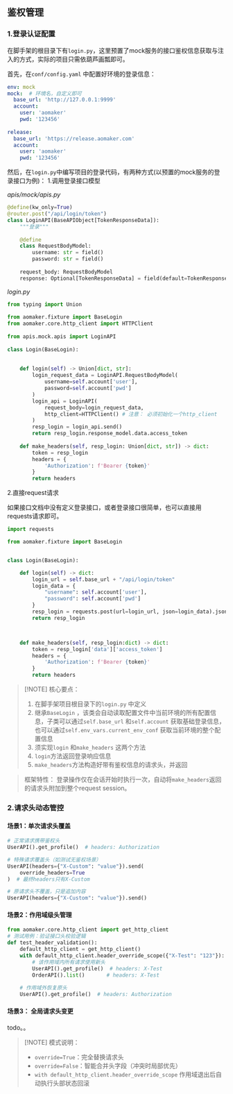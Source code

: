 ## 鉴权管理

### 1.登录认证配置
在脚手架的根目录下有`login.py`，这里预置了mock服务的接口鉴权信息获取与注入的方式，实际的项目只需依葫芦画瓢即可。

首先，在`conf/config.yaml` 中配置好环境的登录信息：

```yaml
env: mock  
mock:  # 环境名，自定义即可
  base_url: 'http://127.0.0.1:9999'  
  account:  
    user: 'aomaker'  
    pwd: '123456'  
  
release:  
  base_url: 'https://release.aomaker.com'  
  account:  
    user: 'aomaker'  
    pwd: '123456'
```

然后，在`login.py`中编写项目的登录代码，有两种方式(以预置的mock服务的登录接口为例)：
1.调用登录接口模型

_apis/mock/apis.py_

```python
@define(kw_only=True)  
@router.post("/api/login/token")  
class LoginAPI(BaseAPIObject[TokenResponseData]):  
    """登录"""  
  
    @define  
    class RequestBodyModel:  
        username: str = field()  
        password: str = field()  
  
    request_body: RequestBodyModel  
    response: Optional[TokenResponseData] = field(default=TokenResponseData)
```


_login.py_

```python
from typing import Union  
  
from aomaker.fixture import BaseLogin  
from aomaker.core.http_client import HTTPClient  
  
from apis.mock.apis import LoginAPI  
  
class Login(BaseLogin):  
  
  
    def login(self) -> Union[dict, str]:  
        login_request_data = LoginAPI.RequestBodyModel(  
            username=self.account['user'],  
            password=self.account['pwd']  
        )  
        login_api = LoginAPI(  
            request_body=login_request_data,  
            http_client=HTTPClient() # 注意： 必须初始化一个http_client 
        )  
        resp_login = login_api.send()  
        return resp_login.response_model.data.access_token  
  
    def make_headers(self, resp_login: Union[dict, str]) -> dict:  
        token = resp_login  
        headers = {  
            'Authorization': f'Bearer {token}'  
        }  
        return headers
```


2.直接request请求

如果接口文档中没有定义登录接口，或者登录接口很简单，也可以直接用requests请求即可。
```python
import requests

from aomaker.fixture import BaseLogin


class Login(BaseLogin):

    def login(self) -> dict:
        login_url = self.base_url + "/api/login/token"
        login_data = {
            "username": self.account['user'],
            "password": self.account['pwd']
        }
        resp_login = requests.post(url=login_url, json=login_data).json()
        return resp_login



    def make_headers(self, resp_login:dict) -> dict:
        token = resp_login['data']['access_token']
        headers = {
            'Authorization': f'Bearer {token}'
        }
        return headers
```

>[!NOTE] 核心要点：
>1. 在脚手架项目根目录下的`login.py` 中定义 
>2. 继承`BaseLogin` ，该类会自动读取配置文件中当前环境的所有配置信息，子类可以通过`self.base_url` 和`self.account` 获取基础登录信息，也可以通过`self.env_vars.current_env_conf` 获取当前环境的整个配置信息
>3. 须实现`login` 和`make_headers` 这两个方法
>4. `login`方法返回登录响应信息 
>5. `make_headers`方法构造好带有鉴权信息的请求头，并返回


> 框架特性：
> 登录操作仅在会话开始时执行一次，自动将`make_headers`返回的请求头附加到整个request session。

### 2.请求头动态管控
#### 场景1：单次请求头覆盖

```python
# 正常请求携带鉴权头
UserAPI().get_profile()  # headers: Authorization

# 特殊请求覆盖头（如测试无鉴权场景）
UserAPI(headers={"X-Custom": "value"}).send(
    override_headers=True
)  # 最终headers只有X-Custom

# 原请求头不覆盖，只是追加内容
UserAPI(headers={"X-Custom": "value"}).send()

```

#### 场景2：作用域级头管理
```python
from aomaker.core.http_client import get_http_client
# 测试用例：验证接口头校验逻辑
def test_header_validation():
	default_http_client = get_http_client()
    with default_http_client.header_override_scope({"X-Test": "123"}):
        # 该作用域内所有请求使用新头
        UserAPI().get_profile()  # headers: X-Test
        OrderAPI().list()       # headers: X-Test
        
    # 作用域外恢复原头
    UserAPI().get_profile()  # headers: Authorization
```

#### 场景3： 全局请求头变更
todo。。

>[!NOTE] 模式说明：
>- `override=True`：完全替换请求头
>- `override=False`：智能合并头字段（冲突时局部优先）
>- `with default_http_client.header_override_scope` 作用域退出后自动执行头部状态回滚
